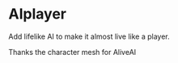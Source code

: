 # AIplayer
Add lifelike AI to make it almost live like a player.

Thanks the character mesh for AliveAI
